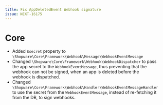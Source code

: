 ```yaml
---
title: Fix AppDeletedEvent Webhook signature
issue: NEXT-16175
---
```

# Core
* Added `$secret` property to `\Shopware\Core\Framework\Webhook\Message\WebhookEventMessage`
* Changed `\Shopware\Core\Framework\Webhook\WebhookDispatcher` to pass the app secret to the `WebhookEventMessage`, thus preventing that the webhook can not be signed, when an app is deleted before the webhook is dispatched.
* Changed `\Shopware\Core\Framework\Webhook\Handler\WebhookEventMessageHandler` to use the secret from the `WebhookEventMessage`, instead of re-fetching it from the DB, to sign webhooks.
